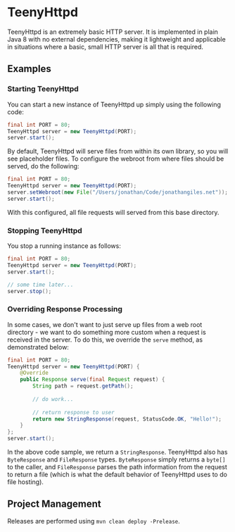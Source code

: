 # TeenyHttpd

TeenyHttpd is an extremely basic HTTP server. It is implemented in plain Java 8 with no external dependencies, making it lightweight and applicable in situations where a basic, small HTTP server is all that is required.

## Examples

### Starting TeenyHttpd

You can start a new instance of TeenyHttpd up simply using the following code:

```java
final int PORT = 80;
TeenyHttpd server = new TeenyHttpd(PORT);
server.start();
```

By default, TeenyHttpd will serve files from within its own library, so you will see placeholder files. To configure the webroot from where files should be served, do the following:

```java
final int PORT = 80;
TeenyHttpd server = new TeenyHttpd(PORT);
server.setWebroot(new File("/Users/jonathan/Code/jonathangiles.net"));
server.start();
```

With this configured, all file requests will served from this base directory.

### Stopping TeenyHttpd

You stop a running instance as follows:

```java
final int PORT = 80;
TeenyHttpd server = new TeenyHttpd(PORT);
server.start();

// some time later...
server.stop();
```

### Overriding Response Processing

In some cases, we don't want to just serve up files from a web root directory - we want to do something more custom when a request is received in the server. To do this, we override the `serve` method, as demonstrated below:

```java
final int PORT = 80;
TeenyHttpd server = new TeenyHttpd(PORT) {
    @Override
    public Response serve(final Request request) {
        String path = request.getPath();
        
        // do work...
        
        // return response to user
        return new StringResponse(request, StatusCode.OK, "Hello!");
    }
};
server.start();
``` 

In the above code sample, we return a `StringResponse`. TeenyHttpd also has `ByteResponse` and `FileResponse` types. `ByteResponse` simply returns a `byte[]` to the caller, and `FileResponse` parses the path information from the request to return a file (which is what the default behavior of TeenyHttpd uses to do file hosting).

## Project Management

Releases are performed using `mvn clean deploy -Prelease`.
